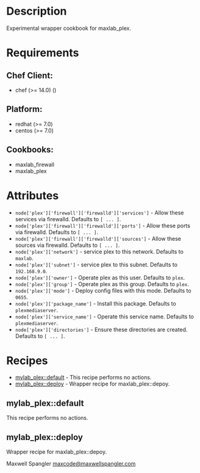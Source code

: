 # Description

Experimental wrapper cookbook for maxlab_plex.

# Requirements


## Chef Client:

* chef (>= 14.0) ()

## Platform:

* redhat (>= 7.0)
* centos (>= 7.0)

## Cookbooks:

* maxlab_firewall
* maxlab_plex

# Attributes

* `node['plex']['firewall']['firewalld']['services']` - Allow these services via firewalld. Defaults to `[ ... ]`.
* `node['plex']['firewall']['firewalld']['ports']` - Allow these ports via firewalld. Defaults to `[ ... ]`.
* `node['plex']['firewall']['firewalld']['sources']` - Allow these sources via firewalld. Defaults to `[ ... ]`.
* `node['plex']['network']` - service plex to this network. Defaults to `maxlab`.
* `node['plex']['subnet']` - service plex to this subnet. Defaults to `192.168.9.0`.
* `node['plex']['owner']` - Operate plex as this user. Defaults to `plex`.
* `node['plex']['group']` - Operate plex as this group. Defaults to `plex`.
* `node['plex']['mode']` - Deploy config files with this mode. Defaults to `0655`.
* `node['plex']['package_name']` - Install this package. Defaults to `plexmediaserver`.
* `node['plex']['service_name']` - Operate this service name. Defaults to `plexmediaserver`.
* `node['plex']['directories']` - Ensure these directories are created. Defaults to `[ ... ]`.

# Recipes

* [mylab_plex::default](#mylab_plexdefault) - This recipe performs no actions.
* [mylab_plex::deploy](#mylab_plexdeploy) - Wrapper recipe for maxlab_plex::depoy.

## mylab_plex::default

This recipe performs no actions.

## mylab_plex::deploy

Wrapper recipe for maxlab_plex::depoy.

Maxwell Spangler maxcode@maxwellspangler.com
